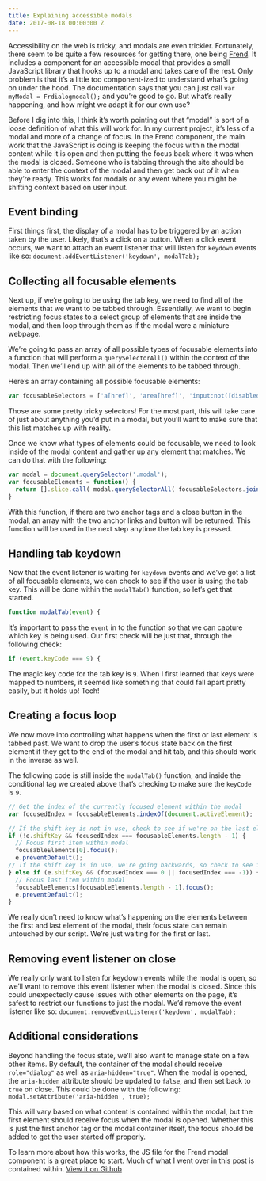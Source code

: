 ```yaml
---
title: Explaining accessible modals
date: 2017-08-18 00:00:00 Z
---
```


Accessibility on the web is tricky, and modals are even trickier. Fortunately, there seem to be quite a few resources for getting there, one being [Frend](https://frend.co). It includes a component for an accessible modal that provides a small JavaScript library that hooks up to a modal and takes care of the rest. Only problem is that it’s a little too component-ized to understand what’s going on under the hood. The documentation says that you can just call `var myModal = Frdialogmodal();` and you’re good to go. But what’s really happening, and how might we adapt it for our own use?

Before I dig into this, I think it’s worth pointing out that “modal” is sort of a loose definition of what this will work for. In my current project, it’s less of a modal and more of a change of focus. In the Frend component, the main work that the JavaScript is doing is keeping the focus within the modal content while it is open and then putting the focus back where it was when the modal is closed. Someone who is tabbing through the site should be able to enter the context of the modal and then get back out of it when they’re ready. This works for modals or any event where you might be shifting context based on user input.

## Event binding

First things first, the display of a modal has to be triggered by an action taken by the user. Likely, that’s a click on a button. When a click event occurs, we want to attach an event listener that will listen for `keydown` events like so: `document.addEventListener('keydown', modalTab);`

## Collecting all focusable elements

Next up, if we’re going to be using the tab key, we need to find all of the elements that we want to be tabbed through. Essentially, we want to begin restricting focus states to a select group of elements that are inside the modal, and then loop through them as if the modal were a miniature webpage.

We’re going to pass an array of all possible types of focusable elements into a function that will perform a `querySelectorAll()` within the context of the modal. Then we’ll end up with all of the elements to be tabbed through.

Here’s an array containing all possible focusable elements:

```js
var focusableSelectors = ['a[href]', 'area[href]', 'input:not([disabled])', 'select:not([disabled])', 'textarea:not([disabled])', 'button:not([disabled])', 'iframe', 'object', 'embed', '[contenteditable]', '[tabindex]:not([tabindex^="-"])'];
```

Those are some pretty tricky selectors! For the most part, this will take care of just about anything you’d put in a modal, but you’ll want to make sure that this list matches up with reality.

Once we know what types of elements could be focusable, we need to look inside of the modal content and gather up any element that matches. We can do that with the following:

```js
var modal = document.querySelector('.modal');
var focusableElements = function() {
  return [].slice.call( modal.querySelectorAll( focusableSelectors.join() ) );
}
```

With this function, if there are two anchor tags and a close button in the modal, an array with the two anchor links and button will be returned. This function will be used in the next step anytime the tab key is pressed.

## Handling tab keydown

Now that the event listener is waiting for `keydown` events and we've got a list of all focusable elements, we can check to see if the user is using the tab key. This will be done within the `modalTab()` function, so let’s get that started.

```js
function modalTab(event) {
```

It’s important to pass the `event` in to the function so that we can capture which key is being used. Our first check will be just that, through the following check:

```js
if (event.keyCode === 9) {
```

The magic key code for the tab key is `9`. When I first learned that keys were mapped to numbers, it seemed like something that could fall apart pretty easily, but it holds up! Tech!

## Creating a focus loop

We now move into controlling what happens when the first or last element is tabbed past. We want to drop the user’s focus state back on the first element if they get to the end of the modal and hit tab, and this should work in the inverse as well.

The following code is still inside the `modalTab()` function, and inside the conditional tag we created above that’s checking to make sure the `keyCode` is `9`.

```js
// Get the index of the currently focused element within the modal
var focusedIndex = focusableElements.indexOf(document.activeElement);

// If the shift key is not in use, check to see if we're on the last element
if (!e.shiftKey && focusedIndex === focusableElements.length - 1) {
  // Focus first item within modal
  focusableElements[0].focus();
  e.preventDefault();
// If the shift key is in use, we're going backwards, so check to see if we're on the first element
} else if (e.shiftKey && (focusedIndex === 0 || focusedIndex === -1)) {
  // Focus last item within modal
  focusableElements[focusableElements.length - 1].focus();
  e.preventDefault();
}
```

We really don’t need to know what’s happening on the elements between the first and last element of the modal, their focus state can remain untouched by our script. We’re just waiting for the first or last.

## Removing event listener on close

We really only want to listen for keydown events while the modal is open, so we’ll want to remove this event listener when the modal is closed. Since this could unexpectedly cause issues with other elements on the page, it’s safest to restrict our functions to just the modal. We’d remove the event listener like so: `document.removeEventListener('keydown', modalTab);`

## Additional considerations

Beyond handling the focus state, we’ll also want to manage state on a few other items. By default, the container of the modal should receive `role="dialog"` as well as `aria-hidden="true"`. When the modal is opened, the `aria-hidden` attribute should be updated to `false`, and then set back to `true`  on close. This could be done with the following: `modal.setAttribute('aria-hidden', true);`

This will vary based on what content is contained within the modal, but the first element should receive focus when the modal is opened. Whether this is just the first anchor tag or the modal container itself, the focus should be added to get the user started off properly.

To learn more about how this works, the JS file for the Frend modal component is a great place to start. Much of what I went over in this post is contained within. [View it on Github](https://github.com/frend/frend.co/blob/gh-pages/_components/dialogmodal/dialogmodal.js)